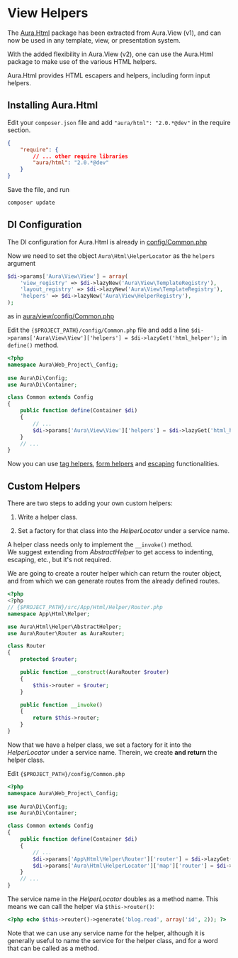 # View Helpers

The [Aura.Html](https://github.com/auraphp/Aura.Html) package has been 
extracted from Aura.View (v1), and can now be used in any 
template, view, or presentation system.

With the added flexibility in Aura.View (v2), one can use the Aura.Html
package to make use of the various HTML helpers.

Aura.Html provides HTML escapers and helpers, including form input 
helpers.

## Installing Aura.Html

Edit your `composer.json` file and add `"aura/html": "2.0.*@dev"` in
the require section.

```json
{    
    "require": {
        // ... other require libraries
        "aura/html": "2.0.*@dev"        
    }
}
```

Save the file, and run

```bash
composer update
```

## DI Configuration

The DI configuration for Aura.Html is already in 
[config/Common.php](https://github.com/auraphp/Aura.Html/blob/develop-2/config/Common.php)

Now we need to set the object `Aura\Html\HelperLocator` as the `helpers` 
argument 

```php
$di->params['Aura\View\View'] = array(
    'view_registry' => $di->lazyNew('Aura\View\TemplateRegistry'),
    'layout_registry' => $di->lazyNew('Aura\View\TemplateRegistry'),
    'helpers' => $di->lazyNew('Aura\View\HelperRegistry'),
);
```

as in [aura/view/config/Common.php](https://github.com/auraphp/Aura.View/blob/develop-2/config/Common.php)

Edit the `{$PROJECT_PATH}/config/Common.php` file and add a line 
`$di->params['Aura\View\View']['helpers'] = $di->lazyGet('html_helper');`
in `define()` method.

```php
<?php
namespace Aura\Web_Project\_Config;
 
use Aura\Di\Config;
use Aura\Di\Container;

class Common extends Config
{
    public function define(Container $di)
    {
        // ...
        $di->params['Aura\View\View']['helpers'] = $di->lazyGet('html_helper');
    }
    // ...
}
```

Now you can use [tag helpers](https://github.com/auraphp/Aura.Html/blob/develop-2/README-HELPERS.md), 
[form helpers](https://github.com/auraphp/Aura.Html/blob/develop-2/README-FORMS.md) 
and [escaping](https://github.com/auraphp/Aura.Html#escaping) functionalities.

## Custom Helpers

There are two steps to adding your own custom helpers:

1. Write a helper class.

2. Set a factory for that class into the _HelperLocator_ under a service name.

A helper class needs only to implement the `__invoke()` method.  
We suggest extending from _AbstractHelper_ to get access to indenting, 
escaping, etc., but it's not required.

We are going to create a router helper which can return 
the router object, and from which we can generate
routes from the already defined routes.

```php
<?php
<?php
// {$PROJECT_PATH}/src/App/Html/Helper/Router.php
namespace App\Html\Helper;

use Aura\Html\Helper\AbstractHelper;
use Aura\Router\Router as AuraRouter;

class Router
{
    protected $router;

    public function __construct(AuraRouter $router)
    {
        $this->router = $router;
    }

    public function __invoke()
    {
        return $this->router;
    }
}
```

Now that we have a helper class, we set a factory for it into the 
_HelperLocator_ under a service name. 
Therein, we create **and return** the helper class.

Edit `{$PROJECT_PATH}/config/Common.php`

```php
<?php
namespace Aura\Web_Project\_Config;
 
use Aura\Di\Config;
use Aura\Di\Container;

class Common extends Config
{
    public function define(Container $di)
    {
        // ...
        $di->params['App\Html\Helper\Router']['router'] = $di->lazyGet('web_router');
        $di->params['Aura\Html\HelperLocator']['map']['router'] = $di->lazyNew('App\Html\Helper\Router');
    }
    // ...
}
```
    
The service name in the _HelperLocator_ doubles as a method name. 
This means we can call the helper via `$this->router()`:

```php
<?php echo $this->router()->generate('blog.read', array('id', 2)); ?>
```

Note that we can use any service name for the helper, although it is generally
useful to name the service for the helper class, and for a word that 
can be called as a method.
